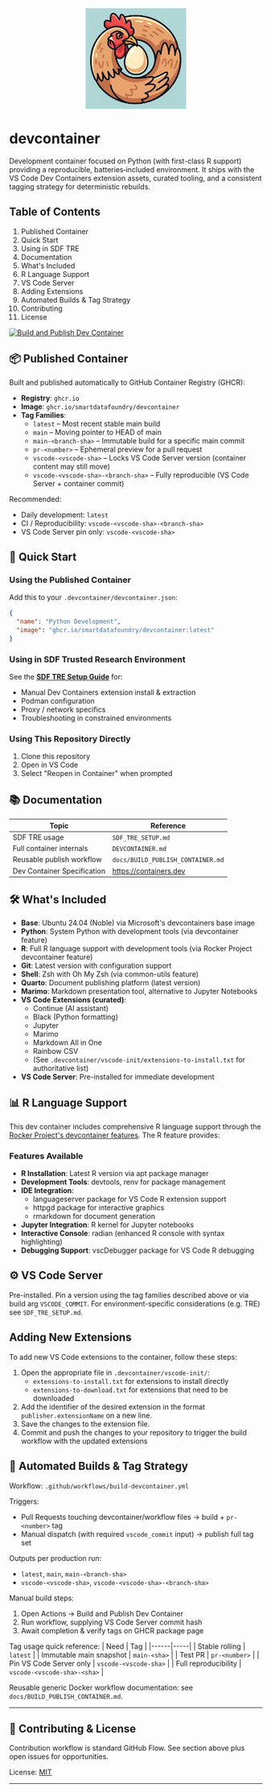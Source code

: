 <div align="center">
  <img src="assets/ouroboros-chicken-logo.png" alt="devcontainer logo" width="200" height="200">
</div>

# devcontainer

Development container focused on Python (with first-class R support) providing a reproducible, batteries‑included environment. It ships with the VS Code Dev Containers extension assets, curated tooling, and a consistent tagging strategy for deterministic rebuilds.

## Table of Contents
1. Published Container
2. Quick Start
3. Using in SDF TRE
4. Documentation
5. What's Included
6. R Language Support
7. VS Code Server
8. Adding Extensions
9. Automated Builds & Tag Strategy
10. Contributing
11. License

[![Build and Publish Dev Container](https://github.com/smartdatafoundry/devcontainer/actions/workflows/build-devcontainer.yml/badge.svg)](https://github.com/smartdatafoundry/devcontainer/actions/workflows/build-devcontainer.yml)

## 📦 Published Container

Built and published automatically to GitHub Container Registry (GHCR):

* **Registry**: `ghcr.io`
* **Image**: `ghcr.io/smartdatafoundry/devcontainer`
* **Tag Families**:
  * `latest` – Most recent stable main build
  * `main` – Moving pointer to HEAD of main
  * `main-<branch-sha>` – Immutable build for a specific main commit
  * `pr-<number>` – Ephemeral preview for a pull request
  * `vscode-<vscode-sha>` – Locks VS Code Server version (container content may still move)
  * `vscode-<vscode-sha>-<branch-sha>` – Fully reproducible (VS Code Server + container commit)

Recommended:
* Daily development: `latest`
* CI / Reproducibility: `vscode-<vscode-sha>-<branch-sha>`
* VS Code Server pin only: `vscode-<vscode-sha>`

## 🚀 Quick Start

### Using the Published Container

Add this to your `.devcontainer/devcontainer.json`:

```json
{
  "name": "Python Development",
  "image": "ghcr.io/smartdatafoundry/devcontainer:latest"
}
```

### Using in SDF Trusted Research Environment

See the **[SDF TRE Setup Guide](SDF_TRE_SETUP.md)** for:
* Manual Dev Containers extension install & extraction
* Podman configuration
* Proxy / network specifics
* Troubleshooting in constrained environments

### Using This Repository Directly

1. Clone this repository
2. Open in VS Code
3. Select "Reopen in Container" when prompted

## 📚 Documentation

| Topic | Reference |
|-------|-----------|
| SDF TRE usage | `SDF_TRE_SETUP.md` |
| Full container internals | `DEVCONTAINER.md` |
| Reusable publish workflow | `docs/BUILD_PUBLISH_CONTAINER.md` |
| Dev Container Specification | https://containers.dev |

## 🛠️ What's Included

- **Base**: Ubuntu 24.04 (Noble) via Microsoft's devcontainers base image
- **Python**: System Python with development tools (via devcontainer feature)
- **R**: Full R language support with development tools (via Rocker Project devcontainer feature)
- **Git**: Latest version with configuration support
- **Shell**: Zsh with Oh My Zsh (via common-utils feature)
- **Quarto**: Document publishing platform (latest version)
- **Marimo**: Markdown presentation tool, alternative to Jupyter Notebooks
- **VS Code Extensions (curated)**:
  - Continue (AI assistant)
  - Black (Python formatting)
  - Jupyter
  - Marimo
  - Markdown All in One
  - Rainbow CSV
  - (See `.devcontainer/vscode-init/extensions-to-install.txt` for authoritative list)
- **VS Code Server**: Pre-installed for immediate development

## 📊 R Language Support

This dev container includes comprehensive R language support through the [Rocker Project's devcontainer features](https://github.com/rocker-org/devcontainer-features). The R feature provides:

### Features Available
- **R Installation**: Latest R version via apt package manager
- **Development Tools**: devtools, renv for package management
- **IDE Integration**: 
  - languageserver package for VS Code R extension support
  - httpgd package for interactive graphics
  - rmarkdown for document generation
- **Jupyter Integration**: R kernel for Jupyter notebooks
- **Interactive Console**: radian (enhanced R console with syntax highlighting)
- **Debugging Support**: vscDebugger package for VS Code R debugging

## ⚙️ VS Code Server

Pre-installed. Pin a version using the tag families described above or via build arg `VSCODE_COMMIT`. For environment-specific considerations (e.g. TRE) see `SDF_TRE_SETUP.md`.

## Adding New Extensions
To add new VS Code extensions to the container, follow these steps:
1. Open the appropriate file in `.devcontainer/vscode-init/`:
   - `extensions-to-install.txt` for extensions to install directly
   - `extensions-to-download.txt` for extensions that need to be downloaded
2. Add the identifier of the desired extension in the format `publisher.extensionName` on a new line.
3. Save the changes to the extension file.
4. Commit and push the changes to your repository to trigger the build workflow with the updated extensions

## 🔄 Automated Builds & Tag Strategy

Workflow: `.github/workflows/build-devcontainer.yml`

Triggers:
* Pull Requests touching devcontainer/workflow files → build + `pr-<number>` tag
* Manual dispatch (with required `vscode_commit` input) → publish full tag set

Outputs per production run:
* `latest`, `main`, `main-<branch-sha>`
* `vscode-<vscode-sha>`, `vscode-<vscode-sha>-<branch-sha>`

Manual build steps:
1. Open Actions → Build and Publish Dev Container
2. Run workflow, supplying VS Code Server commit hash
3. Await completion & verify tags on GHCR package page

Tag usage quick reference:
| Need | Tag |
|------|-----|
| Stable rolling | `latest` |
| Immutable main snapshot | `main-<sha>` |
| Test PR | `pr-<number>` |
| Pin VS Code Server only | `vscode-<vscode-sha>` |
| Full reproducibility | `vscode-<vscode-sha>-<sha>` |

Reusable generic Docker workflow documentation: see `docs/BUILD_PUBLISH_CONTAINER.md`.

---
## 🤝 Contributing & License

Contribution workflow is standard GitHub Flow. See section above plus open issues for opportunities.

License: [MIT](LICENSE)

---

